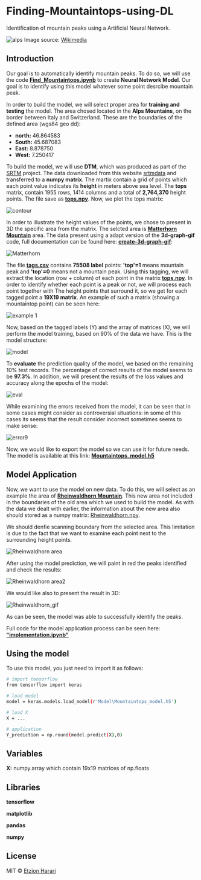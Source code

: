 # Finding-Mountaintops-using-DL
Identification of mountain peaks using a Artificial Neural Network.

![alps](https://github.com/EtzionR/Finding-Mountaintops-using-DL/blob/main/pictures/Valais_mountain.jpg)
Image source: [Wikimedia](https://commons.wikimedia.org/wiki/Matterhorn#/media/File:Valais_mountains.jpg)

## Introduction
Our goal is to automatically identify mountain peaks. To do so, we will use the code [**Find_Mountaintops.ipynb**](https://github.com/EtzionR/Finding-Mountaintops-using-DL/blob/main/Find_Mountaintops.ipynb) to create **Neural Network Model**. Our goal is to identify using this model whatever some point desrcibe mountain peak.

In order to build the model, we will select proper area for **training and testing** the model. The area chosed located in the **Alps Mountains**, on the border between Italy and Switzerland. These are the boundaries of the defined area (wgs84 geo dd):
- **north:** 46.864583
- **South:** 45.687083 
- **East:** 8.878750
- **West:** 7.250417

To build the model, we will use **DTM**, which was produced as part of the [SRTM](https://en.wikipedia.org/wiki/Shuttle_Radar_Topography_Mission) project. The data downloaded from this website [srtmdata](http://srtm.csi.cgiar.org/srtmdata/) and transferred to a **numpy matrix**. The martix contain a grid of points which each point value indicates its **height** in meters above sea level. The **tops** matrix, contain 1955 rows, 1414 columns and a total of **2,764,370** height points. The file save as [**tops.npy**](https://github.com/EtzionR/Finding-Mountaintops-using-DL/blob/main/Data/tops.npy). Now, we plot the tops matrix:

![contour](https://github.com/EtzionR/Finding-Mountaintops-using-DL/blob/main/pictures/contour.png)

In order to illustrate the height values of the points, we chose to present in 3D the specific area from the matrix. The selcted area is [**Matterhorn Mountain**](https://www.google.com/maps/place/Matterhorn/@45.973403,7.6841342,5771m/) area. The data present using a adapt version of the **3d-graph-gif** code, full documentation can be found here: [**create-3d-graph-gif**](https://github.com/EtzionR/create-3d-graph-gif):

![Matterhorn](https://github.com/EtzionR/Finding-Mountaintops-using-DL/blob/main/pictures/Matterhorn.gif)

The file [**tags.csv**](https://github.com/EtzionR/Finding-Mountaintops-using-DL/blob/main/Data/tags.csv) contains **75508 label** points: **'top'=1** means mountain peak and **'top'=0** means not a mountain peak. Using this tagging, we will extract the location (row + column) of each point in the matrix [**tops.npy**](https://github.com/EtzionR/Finding-Mountaintops-using-DL/blob/main/Data/tops.npy). In order to identify whether each point is a peak or not, we will process each point together with The height points that surround it, so we get for each tagged point a **19X19 matrix**. An example of such a matrix (showing a mountaintop point) can be seen here:

![example 1](https://github.com/EtzionR/Finding-Mountaintops-using-DL/blob/main/pictures/exm1.png)

Now, based on the tagged labels (Y) and the array of matrices (X), we will perform the model training, based on 90% of the data we have. This is the model structure:

![model](https://github.com/EtzionR/Finding-Mountaintops-using-DL/blob/main/pictures/model.png)

To **evaluate** the prediction quality of the model, we based on the remaining 10% test records. The percentage of correct results of the model seems to be **97.3%**. In addition, we will present the results of the loss values and accuracy along the epochs of the model:

![eval](https://github.com/EtzionR/Finding-Mountaintops-using-DL/blob/main/pictures/evl.png)

While examining the errors received from the model, it can be seen that in some cases might consider as controversial situations: in some of this cases its seems that the  result consider incorrect sometimes seems to make sense:

![error9](https://github.com/EtzionR/Finding-Mountaintops-using-DL/blob/main/pictures/error9.png)

Now, we would like to export the model so we can use it for future needs. The model is available at this link: [**Mountaintops_model.h5**](https://github.com/EtzionR/Finding-Mountaintops-using-DL/blob/main/Model/Mountaintops_model.h5)

## Model Application
Now, we want to use the model on new data. To do this, we will select as an example the area of [**Rheinwaldhorn Mountain**](https://www.google.com/maps/place/Rheinwaldhorn/@46.4940234,9.0335184,6473m). This new area not included in the boundaries of the old area which we used to build the model. As with the data we dealt with earlier, the information about the new area also should stored as a numpy matrix: [Rheinwaldhorn.npy](https://github.com/EtzionR/Finding-Mountaintops-using-DL/blob/main/Data/Rheinwaldhorn.npy).

We should denfie scanning boundary from the selected area. This limitation is due to the fact that we want to examine each point next to the surrounding height points.

![Rheinwaldhorn area](https://github.com/EtzionR/Finding-Mountaintops-using-DL/blob/main/pictures/before.png)

After using the model prediction, we will paint in red the peaks identified and check the results:

![Rheinwaldhorn area2](https://github.com/EtzionR/Finding-Mountaintops-using-DL/blob/main/pictures/after.png)

We would like also to present the result in 3D:

![Rheinwaldhorn_gif](https://github.com/EtzionR/Finding-Mountaintops-using-DL/blob/main/pictures/Rheinwaldhorn.gif)

As can be seen, the model was able to successfully identify the peaks.

Full code for the model application process can be seen here: [**"implementation.ipynb"**](https://github.com/EtzionR/Finding-Mountaintops-using-DL/blob/main/implementation.ipynb)

## Using the model
To use this model, you just need to import it as follows:
``` sh
# import tensorflow
from tensorflow import keras

# load model
model = keras.models.load_model(r'Model\Mountaintops_model.h5')

# load X
X = ...

# application
Y_prediction = np.round(model.predict(X),0)
```

## Variables

**X:** numpy.array which contain 19x19 matrices of np.floats


## Libraries

**tensorflow**

**matplotlib**

**pandas**

**numpy**


## License
MIT © [Etzion Harari](https://github.com/EtzionData)
